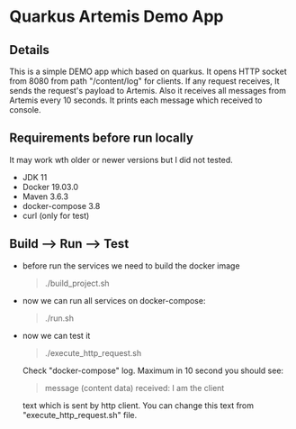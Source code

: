 # Quarkus Artemis Demo App

## Details
This is a simple DEMO app which based on quarkus. It opens HTTP socket from 8080 from path "/content/log" for clients. If any request receives, It sends the request's payload to Artemis. Also it receives all messages from Artemis every 10 seconds. It prints each message which received to console.

## Requirements before run locally
It may work wth older or newer versions but I did not tested.

- JDK 11
- Docker 19.03.0
- Maven 3.6.3
- docker-compose 3.8
- curl (only for test)

## Build --> Run --> Test

- before run the services we need to build the docker image

  > ./build_project.sh

- now we can run all services on docker-compose:

  > ./run.sh

- now we can test it

  > ./execute_http_request.sh

  Check "docker-compose" log. Maximum in 10 second you should see:
  
  > message (content data) received: I am the client
  
  text which is sent by http client. You can change this text from "execute_http_request.sh" file.

